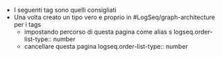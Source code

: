- I seguenti tag sono quelli consigliati
- Una volta creato un tipo vero e proprio in #LogSeq/graph-architecture per i tags
	- impostando percorso di questa pagina come alias s
	  logseq.order-list-type:: number
	- cancellare questa pagina
	  logseq.order-list-type:: number